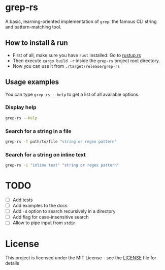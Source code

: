 # grep-rs

A basic, learning-oriented implementation of `grep`: the famous CLI string and pattern-matching tool.

## How to install & run
- First of all, make sure you have `rust` installed: Go to [rustup.rs](https://rustup.rs/)
- Then execute `cargo build -r` inside the `grep-rs` project root directory.
- Now you can use it from `./target/release/grep-rs`

## Usage examples
You can type `grep-rs --help` to get a list of all available options.

### Display help
```bash
grep-rs --help
```

### Search for a string in a file
```bash
grep-rs -f path/to/file "string or regex pattern" 
```

### Search for a string on inline text
```bash
grep-rs -i "inline text" "string or regex pattern" 
```

# TODO
- [ ] Add tests
- [ ] Add examples to the docs
- [ ] Add `-d` option to search recursively in a directory
- [ ] Add flag for case-insensitive search
- [ ] Allow to pipe input from `stdin`

# License
This project is licensed under the MIT License - see the [LICENSE](LICENSE) file for details
